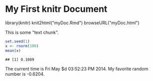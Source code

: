 My First knitr Document
===============================================

library(knitr)
knit2html("myDoc.Rmd")
browseURL("myDoc.html")

This is some "text chunk".


```r
set.seed(1)
x <- rnorm(100)
mean(x)
```

```
## [1] 0.1089
```




The current time is Fri May $d 03:52:23 PM 2014. My favorite random number is -0.6204.
